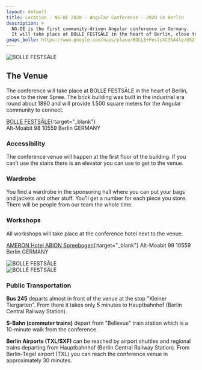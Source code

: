 ```yaml
---
layout: default
title: Location - NG-DE 2020 - Angular Conference - 2020 in Berlin
description: >
  NG-DE is the first community-driven Angular conference in Germany.
  It will take place at BOLLE FESTSÄLE in the heart of Berlin, close to the river Spree.
gmaps_bolle: https://www.google.com/maps/place/BOLLE+Fests%C3%A4le/@52.52478,13.34647,15z/data=!4m5!3m4!1s0x0:0xecf15562de88eae5!8m2!3d52.52478!4d13.34647
---
```


<section class="section section--top-banner">
  <div class="fullwidth">
    <img class="lazy" sizes="(max-width: 3840px) 100vw, 3840px"
      data-srcset="
      /assets/location/cover/cover_rcerat_c_scale,w_480.jpg 480w,
      /assets/location/cover/cover_rcerat_c_scale,w_901.jpg 901w,
      /assets/location/cover/cover_rcerat_c_scale,w_1207.jpg 1207w,
      /assets/location/cover/cover_rcerat_c_scale,w_1465.jpg 1465w,
      /assets/location/cover/cover_rcerat_c_scale,w_1695.jpg 1695w,
      /assets/location/cover/cover_rcerat_c_scale,w_1911.jpg 1911w,
      /assets/location/cover/cover_rcerat_c_scale,w_2111.jpg 2111w,
      /assets/location/cover/cover_rcerat_c_scale,w_2288.jpg 2288w,
      /assets/location/cover/cover_rcerat_c_scale,w_2461.jpg 2461w,
      /assets/location/cover/cover_rcerat_c_scale,w_2633.jpg 2633w,
      /assets/location/cover/cover_rcerat_c_scale,w_2798.jpg 2798w,
      /assets/location/cover/cover_rcerat_c_scale,w_2964.jpg 2964w,
      /assets/location/cover/cover_rcerat_c_scale,w_3111.jpg 3111w,
      /assets/location/cover/cover_rcerat_c_scale,w_3258.jpg 3258w,
      /assets/location/cover/cover_rcerat_c_scale,w_3406.jpg 3406w,
      /assets/location/cover/cover_rcerat_c_scale,w_3547.jpg 3547w,
      /assets/location/cover/cover_rcerat_c_scale,w_3686.jpg 3686w,
      /assets/location/cover/cover_rcerat_c_scale,w_3830.jpg 3830w,
      /assets/location/cover/cover_rcerat_c_scale,w_3834.jpg 3834w,
      /assets/location/cover/cover_rcerat_c_scale,w_3840.jpg 3840w"
      data-src="/assets/location/cover/cover_rcerat_c_scale,w_3840.jpg"
      alt="BOLLE FESTSÄLE"
      title="BOLLE FESTSÄLE">
  </div>
</section>
<section class="section section--main">
<div class="container" markdown="1">

## The Venue

The conference will take place at BOLLE FESTSÄLE in the heart of Berlin, close to the river Spree.
The brick building was built in the industrial era round about 1890 and will provide 1.500 square meters for the Angular community to connect.

[BOLLE FESTSÄLE]({{page.gmaps_bolle}}){:target="_blank"}<br>
Alt-Moabit 98
10559 Berlin
GERMANY

### Accessibility
The conference venue will happen at the first floor of the building. If you can’t use the stairs there is an elevator you can use to get to the venue.

### Wardrobe
You find a wardrobe in the sponsoring hall where you can put your bags and jackets and other stuff. You’ll get a number for each piece you store. There will be people from our team the whole time.


### Workshops

All workshops will take place at the conference hotel next to the venue.

[AMERON Hotel ABION Spreebogen](https://goo.gl/maps/WKhPnJwmmKR2){:target="_blank"}
Alt-Moabit 99
10559 Berlin
GERMANY

</div>
</section>
<section class="section section--impressions">
  <div class="fullwidth">
    <div class="impressions">
      <div class="impressions__impression">
        <img class="lazy" sizes="(max-width: 1280px) 100vw, 1280px"
          data-srcset="
          /assets/location/impression-1/impression-1_kkxlen_c_scale,w_190.jpg 190w,
          /assets/location/impression-1/impression-1_kkxlen_c_scale,w_423.jpg 423w,
          /assets/location/impression-1/impression-1_kkxlen_c_scale,w_593.jpg 593w,
          /assets/location/impression-1/impression-1_kkxlen_c_scale,w_730.jpg 730w,
          /assets/location/impression-1/impression-1_kkxlen_c_scale,w_859.jpg 859w,
          /assets/location/impression-1/impression-1_kkxlen_c_scale,w_979.jpg 979w,
          /assets/location/impression-1/impression-1_kkxlen_c_scale,w_1083.jpg 1083w,
          /assets/location/impression-1/impression-1_kkxlen_c_scale,w_1185.jpg 1185w,
          /assets/location/impression-1/impression-1_kkxlen_c_scale,w_1240.jpg 1240w,
          /assets/location/impression-1/impression-1_kkxlen_c_scale,w_1280.jpg 1280w"
          data-src="/assets/location/impression-1/impression-1_kkxlen_c_scale,w_1280.jpg"
          alt="BOLLE FESTSÄLE"
          title="BOLLE FESTSÄLE">
      </div>
      <div class="impressions__impression">
        <img class="lazy" sizes="(max-width: 1280px) 100vw, 1280px"
          data-srcset="
          /assets/location/impression-2/impression-2_pqqwvi_c_scale,w_190.jpg 190w,
          /assets/location/impression-2/impression-2_pqqwvi_c_scale,w_450.jpg 450w,
          /assets/location/impression-2/impression-2_pqqwvi_c_scale,w_635.jpg 635w,
          /assets/location/impression-2/impression-2_pqqwvi_c_scale,w_795.jpg 795w,
          /assets/location/impression-2/impression-2_pqqwvi_c_scale,w_936.jpg 936w,
          /assets/location/impression-2/impression-2_pqqwvi_c_scale,w_1076.jpg 1076w,
          /assets/location/impression-2/impression-2_pqqwvi_c_scale,w_1187.jpg 1187w,
          /assets/location/impression-2/impression-2_pqqwvi_c_scale,w_1274.jpg 1274w,
          /assets/location/impression-2/impression-2_pqqwvi_c_scale,w_1280.jpg 1280w"
          data-src="/assets/location/impression-2/impression-2_pqqwvi_c_scale,w_1280.jpg"
          alt="BOLLE FESTSÄLE"
          title="BOLLE FESTSÄLE">
      </div>
    </div>
  </div>
</section>
<section class="section section--main">
<div class="container" markdown="1">

### Public Transportation

**Bus 245** departs almost in front of the venue at the stop "Kleiner Tiergarten".
 From there it takes only 5 minutes to Hauptbahnhof (Berlin Central Railway Station).

**S-Bahn (commuter trains)** depart from "Bellevue" train station which is a 10-minute walk from the conference.

**Berlin Airports (TXL/SXF)** can be reached by airport shuttles and regional trains departing from Hauptbahnhof (Berlin Central Railway Station).
From Berlin-Tegel airport (TXL) you can reach the conference venue in approximately 30 minutes.

</div>
</section>
